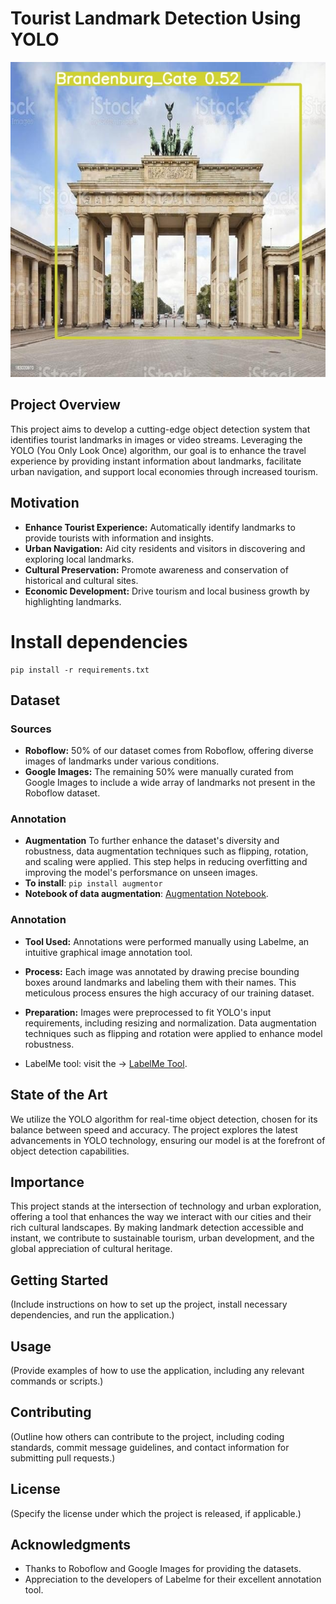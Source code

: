 # Tourist Landmark Detection Using YOLO

![Landmark Detection](./output/images1.jpg)

## Project Overview

This project aims to develop a cutting-edge object detection system that identifies tourist landmarks in images or video streams. Leveraging the YOLO (You Only Look Once) algorithm, our goal is to enhance the travel experience by providing instant information about landmarks, facilitate urban navigation, and support local economies through increased tourism.

## Motivation

- **Enhance Tourist Experience:** Automatically identify landmarks to provide tourists with information and insights.
- **Urban Navigation:** Aid city residents and visitors in discovering and exploring local landmarks.
- **Cultural Preservation:** Promote awareness and conservation of historical and cultural sites.
- **Economic Development:** Drive tourism and local business growth by highlighting landmarks.

# Install dependencies

```
pip install -r requirements.txt
```

## Dataset

### Sources

- **Roboflow:** 50% of our dataset comes from Roboflow, offering diverse images of landmarks under various conditions.
- **Google Images:** The remaining 50% were manually curated from Google Images to include a wide array of landmarks not present in the Roboflow dataset.

### Annotation
- **Augmentation**  To further enhance the dataset's diversity and robustness, data augmentation techniques such as flipping, rotation, and scaling were applied. This step helps in reducing overfitting and improving the model's perforsmance on unseen  images.
- **To install**: ```pip install augmentor```
- **Notebook of data augmentation**: [Augmentation Notebook](https://github.com/atikul-islam-sajib/UrbanTech-LandmakDetect/blob/main/Augmentation_Notebook/Augmentor.ipynb).



### Annotation

- **Tool Used:** Annotations were performed manually using Labelme, an intuitive graphical image annotation tool.
- **Process:** Each image was annotated by drawing precise bounding boxes around landmarks and labeling them with their names. This meticulous process ensures the high accuracy of our training dataset.
- **Preparation:** Images were preprocessed to fit YOLO's input requirements, including resizing and normalization. Data augmentation techniques such as flipping and rotation were applied to enhance model robustness.

- LabelMe tool: visit the -> [LabelMe Tool](https://github.com/labelmeai/labelme).

## State of the Art

We utilize the YOLO algorithm for real-time object detection, chosen for its balance between speed and accuracy. The project explores the latest advancements in YOLO technology, ensuring our model is at the forefront of object detection capabilities.

## Importance

This project stands at the intersection of technology and urban exploration, offering a tool that enhances the way we interact with our cities and their rich cultural landscapes. By making landmark detection accessible and instant, we contribute to sustainable tourism, urban development, and the global appreciation of cultural heritage.

## Getting Started

(Include instructions on how to set up the project, install necessary dependencies, and run the application.)

## Usage

(Provide examples of how to use the application, including any relevant commands or scripts.)

## Contributing

(Outline how others can contribute to the project, including coding standards, commit message guidelines, and contact information for submitting pull requests.)

## License

(Specify the license under which the project is released, if applicable.)

## Acknowledgments

- Thanks to Roboflow and Google Images for providing the datasets.
- Appreciation to the developers of Labelme for their excellent annotation tool.

